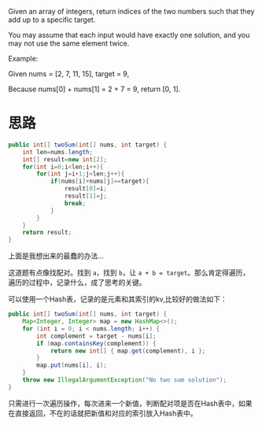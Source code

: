 Given an array of integers, return indices of the two numbers such that they add up to a specific target.

You may assume that each input would have exactly one solution, and you may not use the same element twice.

Example:

Given nums = [2, 7, 11, 15], target = 9,

Because nums[0] + nums[1] = 2 + 7 = 9,
return [0, 1].

# 思路

```java
public int[] twoSum(int[] nums, int target) {
    int len=nums.length;
    int[] result=new int[2];
    for(int i=0;i<len;i++){
        for(int j=i+1;j<len;j++){
            if(nums[i]+nums[j]==target){
                result[0]=i;
                result[1]=j;
                break;
            }
        }
    }
    return result;
}
```
上面是我想出来的最蠢的办法...

这道题有点像找配对。找到 `a`，找到 `b`，让 `a + b = target`。那么肯定得遍历，遍历的过程中，记录什么，成了思考的关键。

可以使用一个Hash表，记录的是元素和其索引的kv,比较好的做法如下：

```java
public int[] twoSum(int[] nums, int target) {
    Map<Integer, Integer> map = new HashMap<>();
    for (int i = 0; i < nums.length; i++) {
        int complement = target - nums[i];
        if (map.containsKey(complement)) {
            return new int[] { map.get(complement), i };
        }
        map.put(nums[i], i);
    }
    throw new IllegalArgumentException("No two sum solution");
}
```

只需进行一次遍历操作，每次进来一个新值，判断配对项是否在Hash表中，如果在直接返回，不在的话就把新值和对应的索引放入Hash表中。

